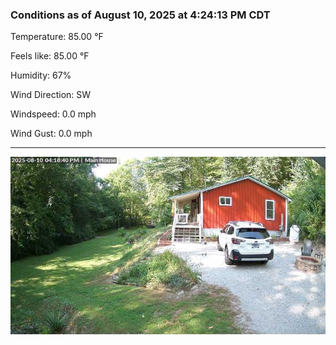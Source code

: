 ### Conditions as of August 10, 2025 at 4:24:13 PM CDT 

Temperature: 85.00 &deg;F

Feels like: 85.00 &deg;F

Humidity: 67%

Wind Direction: SW

Windspeed: 0.0 mph

Wind Gust: 0.0 mph

---

<img src="./images/latest.jpeg"/>

